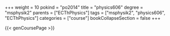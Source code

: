+++
weight = 10
pokind = "po2014"
title = "physics606"
degree = "msphysik2"
parents = ["ECThPhysics"]
tags = ["msphysik2", "physics606", "ECThPhysics"]
categories = ["course"]
bookCollapseSection = false
+++

{{< genCoursePage >}}
